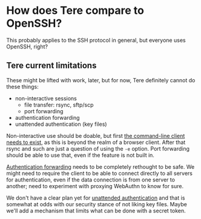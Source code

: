 # How does Tere compare to OpenSSH?

This probably applies to the SSH protocol in general, but everyone uses OpenSSH, right?

## Tere current limitations

These might be lifted with work, later, but for now, Tere definitely cannot do  these things:

- non-interactive sessions
  - file transfer: rsync, sftp/scp
  - port forwarding
- authentication forwarding
- unattended authentication (key files)

Non-interactive use should be doable, but first [the command-line client needs to exist](../roadmap.md#command-line-client), as this is beyond the realm of a browser client.
After that rsync and such are just a question of using the `-e` option.
Port forwarding should be able to use that, even if the feature is not built in.

[Authentication forwarding](../roadmap.md#authentication-forwarding) needs to be completely rethought to be safe.
We might need to require the client to be able to connect directly to all servers for authentication, even if the data connection is from one server to another; need to experiment with proxying WebAuthn to know for sure.

We don't have a clear plan yet for [unattended authentication](../roadmap.md#unattended-authentication) and that is somewhat at odds with our security stance of not liking key files.
Maybe we'll add a mechanism that limits what can be done with a secret token.
